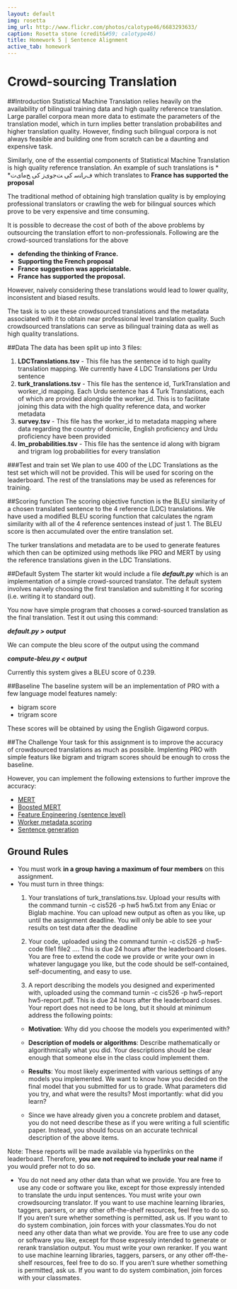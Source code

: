 ```yaml
---
layout: default
img: rosetta
img_url: http://www.flickr.com/photos/calotype46/6683293633/
caption: Rosetta stone (credit&#59; calotype46)
title: Homework 5 | Sentence Alignment
active_tab: homework
---
```

Crowd-sourcing Translation
=========================


##Introduction
Statistical Machine Translation relies heavily on the availability of bilingual training data and high quality reference translation. Large parallel corpora mean more data to estimate the parameters of the translation model, which in turn implies better translation probabilites and higher translation quality. However, finding such bilingual corpora is not always feasible and building one from scratch can be a daunting and expensive task.

Similarly, one of the essential components of Statistical Machine Translation is high quality reference translation. An example of such translations is
	* *ﻑﺭﺎﻨﺳ کی ﺖﺟﻭیﺯ کی ﺢﻣﺍیﺕ
    which translates to **France has supported the proposal**

The traditional method of obtaining high translation quality is by employing professional translators or crawling the web for bilingual sources which prove to be very expensive and time consuming. 

It is possible to decrease the cost of both of the above problems by outsourcing the translation effort to non-professionals. Following are the crowd-sourced translations for the above

*	**defending the thinking of France.**
*	**Supporting the French proposal**
*	**France suggestion was appriciatable.**
*	**France has supported the proposal.**

However, naively considering these translations would lead to lower quality, inconsistent and biased results. 

The task is to use these crowdsourced translations and the metadata associated with it to obtain near professional level translation quality. Such crowdsourced translations can serve as bilingual training data as well as high quality translations.


##Data
The data has been split up into 3 files:

1.	**LDCTranslations.tsv** - This file has the sentence id to high quality translation mapping. We currently have 4 LDC Translations per Urdu sentence
2.	**turk_translations.tsv** - This file has the sentence id, TurkTranslation and worker_id mapping. Each Urdu sentence has 4 Turk Translations, each of which are provided alongside the worker_id. This is to facilitate joining this data with the high quality reference data, and worker metadata
3.	**survey.tsv** - This file has the worker_id to metadata mapping where data regarding the country of domicile, English proficiency and Urdu proficiency have been provided
4.	**lm_probabilities.tsv** - This file has the sentence id along with bigram and trigram log probabilities for every translation

###Test and train set
We plan to use 400 of the LDC Translations as the test set which will not be provided. This will be used for scoring on the leaderboard.
The rest of the translations may be used as references for training.

##Scoring function
The scoring objective function is the BLEU similarity of a chosen translated sentence to the 4 reference (LDC) translations. We have used a modified BLEU scoring function that calculates the ngram similarity with all of the 4 reference sentences instead of just 1. The BLEU score is then accumulated over the entire translation set.

The turker translations and metadata are to be used to generate features which then can be optimized using methods like PRO and MERT by using the reference translations given in the LDC Translations.

##Default System
The starter kit would include a file *__default.py__* which is an implementation of a simple crowd-sourced translator. The default system involves naively choosing the first translation and submitting it for scoring (i.e. writing it to standard out).
 
You now have simple program that chooses a corwd-sourced translation as the final translation. Test it out using this command:

*__default.py > output__*

We can compute the bleu score of the output using the command

*__compute-bleu.py < output__*

Currently this system gives a BLEU score of 0.239.

##Baseline
The baseline system will be an implementation of PRO with a few language model features namely:

*	bigram score
*	trigram score

These scores will be obtained by using the English Gigaword corpus.


##The Challenge
Your task for this assignment is to improve the accuracy of crowdsourced translations as much as possible. Implenting PRO with simple featurs like bigram and trigram scores should be enough to cross the baseline. 

However, you can implement the following extensions to further improve the accuracy:

*	[MERT](http://mt-archive.info/ACL-2011-Zaidan.pdf)
*	[Boosted MERT](https://ssli.ee.washington.edu/people/duh/papers/acl08boost.pdf)
*	[Feature Engineering {sentence level}][Crowdsourcing Translation]
*	[Worker metadata scoring][Crowdsourcing Translation]
*	[Sentence generation][Crowdsourcing Translation]

[Crowdsourcing Translation]:(http://www.cis.upenn.edu/~ccb/publications/crowdsourcing-translation.pdf)
    

 
## Ground Rules

*	You must work **in a group having a maximum of four members** on this assignment.
*	You must turn in three things:
	1.	Your translations of turk_translations.tsv. Upload your 			results with the command turnin -c cis526 -p hw5 hw5.txt 			from any Eniac or Biglab machine. You can upload new output 		as often as you like, up until the assignment deadline. You will only be able to see your results on test data after the deadline

	2.	Your code, uploaded using the command turnin -c cis526 -p hw5-code file1 file2 .... This is due 24 hours after the leaderboard closes. You are free to extend the code we provide or write your own in whatever langugage you like, but the code should be self-contained, self-documenting, and easy to use.
    
    3.	A report describing the models you designed and experimented with, uploaded using the command turnin -c cis526 -p hw5-report hw5-report.pdf. This is due 24 hours after the leaderboard closes. Your report does not need to be long, but it should at minimum address the following points:
    *	**Motivation**: Why did you choose the models you experimented with?
    *	**Description of models or algorithms**: Describe mathematically or algorithmically what you did. Your descriptions should be clear enough that someone else in the class could implement them.
	
    *	**Results**: You most likely experimented with various settings of any models you implemented. We want to know how you decided on the final model that you submitted for us to grade. What parameters did you try, and what were the results? Most importantly: what did you learn?
    
    *	Since we have already given you a concrete problem and dataset, you do not need describe these as if you were writing a full scientific paper. Instead, you should focus on an accurate technical description of the above items.

Note: These reports will be made available via hyperlinks on the leaderboard. Therefore, **you are not required to include your real name** if you would prefer not to do so.


*	You do not need any other data than what we provide. You are free to use any code or software you like, except for those expressly intended to translate the urdu input sentences. You must write your own crowdsourcing translator. If you want to use machine learning libraries, taggers, parsers, or any other off-the-shelf resources, feel free to do so. If you aren’t sure whether something is permitted, ask us. If you want to do system combination, join forces with your classmates.You do not need any other data than what we provide. You are free to use any code or software you like, except for those expressly intended to generate or rerank translation output. You must write your own reranker. If you want to use machine learning libraries, taggers, parsers, or any other off-the-shelf resources, feel free to do so. If you aren’t sure whether something is permitted, ask us. If you want to do system combination, join forces with your classmates.

    